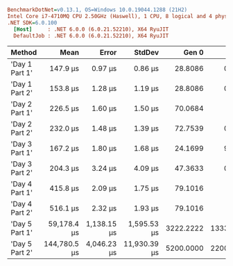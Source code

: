 ``` ini

BenchmarkDotNet=v0.13.1, OS=Windows 10.0.19044.1288 (21H2)
Intel Core i7-4710MQ CPU 2.50GHz (Haswell), 1 CPU, 8 logical and 4 physical cores
.NET SDK=6.0.100
  [Host]     : .NET 6.0.0 (6.0.21.52210), X64 RyuJIT
  DefaultJob : .NET 6.0.0 (6.0.21.52210), X64 RyuJIT


```
|         Method |         Mean |       Error |       StdDev |     Gen 0 |     Gen 1 |    Gen 2 | Allocated |
|--------------- |-------------:|------------:|-------------:|----------:|----------:|---------:|----------:|
| &#39;Day 1 Part 1&#39; |     147.9 μs |     0.97 μs |      0.86 μs |   28.8086 |    0.2441 |        - |     88 KB |
| &#39;Day 1 Part 2&#39; |     153.8 μs |     1.28 μs |      1.19 μs |   28.8086 |    0.2441 |        - |     88 KB |
| &#39;Day 2 Part 1&#39; |     226.5 μs |     1.60 μs |      1.50 μs |   70.0684 |         - |        - |    215 KB |
| &#39;Day 2 Part 2&#39; |     232.0 μs |     1.48 μs |      1.39 μs |   72.7539 |    0.2441 |        - |    223 KB |
| &#39;Day 3 Part 1&#39; |     167.2 μs |     1.80 μs |      1.68 μs |   24.1699 |    9.0332 |   0.2441 |     74 KB |
| &#39;Day 3 Part 2&#39; |     204.3 μs |     3.24 μs |      4.09 μs |   47.3633 |    0.2441 |        - |    146 KB |
| &#39;Day 4 Part 1&#39; |     415.8 μs |     2.09 μs |      1.75 μs |   79.1016 |         - |        - |    243 KB |
| &#39;Day 4 Part 2&#39; |     516.1 μs |     2.32 μs |      1.93 μs |   79.1016 |         - |        - |    243 KB |
| &#39;Day 5 Part 1&#39; |  59,178.4 μs | 1,138.15 μs |  1,595.53 μs | 3222.2222 | 1333.3333 | 666.6667 | 19,838 KB |
| &#39;Day 5 Part 2&#39; | 144,780.5 μs | 4,046.23 μs | 11,930.39 μs | 5200.0000 | 2200.0000 | 800.0000 | 33,070 KB |
